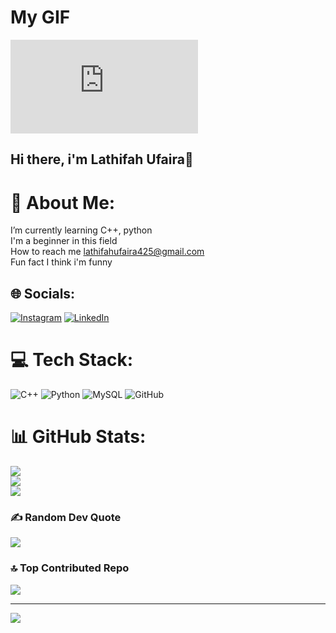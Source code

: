 
# My GIF
![](https://github.com/LathifahUfaira/LathifahUfaira/https://tenor.com/embed.js)

## Hi there, i'm Lathifah Ufaira👋

# 💫 About Me:
I’m currently learning C++, python<br>I'm a beginner in this field<br>How to reach me lathifahufaira425@gmail.com<br>Fun fact I think i'm funny


## 🌐 Socials:
[![Instagram](https://img.shields.io/badge/Instagram-%23E4405F.svg?logo=Instagram&logoColor=white)](https://instagram.com/lthifairaaa) [![LinkedIn](https://img.shields.io/badge/LinkedIn-%230077B5.svg?logo=linkedin&logoColor=white)](https://linkedin.com/in/LathifahUfaira) 

# 💻 Tech Stack:
![C++](https://img.shields.io/badge/c++-%2300599C.svg?style=plastic&logo=c%2B%2B&logoColor=white) ![Python](https://img.shields.io/badge/python-3670A0?style=plastic&logo=python&logoColor=ffdd54) ![MySQL](https://img.shields.io/badge/mysql-4479A1.svg?style=plastic&logo=mysql&logoColor=white) ![GitHub](https://img.shields.io/badge/github-%23121011.svg?style=plastic&logo=github&logoColor=white)
# 📊 GitHub Stats:
![](https://github-readme-stats.vercel.app/api?username=lathifahufaira&theme=merko&hide_border=false&include_all_commits=false&count_private=false)<br/>
![](https://github-readme-streak-stats.herokuapp.com/?user=lathifahufaira&theme=merko&hide_border=false)<br/>
![](https://github-readme-stats.vercel.app/api/top-langs/?username=lathifahufaira&theme=merko&hide_border=false&include_all_commits=false&count_private=false&layout=compact)

### ✍️ Random Dev Quote
![](https://quotes-github-readme.vercel.app/api?type=horizontal&theme=radical)

### 🔝 Top Contributed Repo
![](https://github-contributor-stats.vercel.app/api?username=lathifahufaira&limit=5&theme=dark&combine_all_yearly_contributions=true)

---
[![](https://visitcount.itsvg.in/api?id=lathifahufaira&icon=0&color=8)](https://visitcount.itsvg.in)

<!-- Proudly created with GPRM ( https://gprm.itsvg.in ) --><!--
**LathifahUfaira/LathifahUfaira** is a ✨ _special_ ✨ repository because its `README.md` (this file) appears on your GitHub profile.

Here are some ideas to get you started:

- 🔭 I’m currently working on ...
- 🌱 I’m currently learning ...
- 👯 I’m looking to collaborate on ...
- 🤔 I’m looking for help with ...
- 💬 Ask me about ...
- 📫 How to reach me: ...
- 😄 Pronouns: ...
- ⚡ Fun fact: ...
-->
